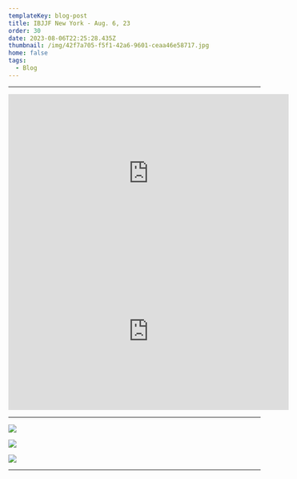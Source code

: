 ```yaml
---
templateKey: blog-post
title: IBJJF New York - Aug. 6, 23
order: 30
date: 2023-08-06T22:25:28.435Z
thumbnail: /img/42f7a705-f5f1-42a6-9601-ceaa46e58717.jpg
home: false
tags:
  - Blog
---
```

- - -

<iframe width="560" height="315" src="https://www.youtube.com/embed/a8pw2o0zDe0?si=g1M2FPDPCWo8nTQC" title="YouTube video player" frameborder="0" allow="accelerometer; autoplay; clipboard-write; encrypted-media; gyroscope; picture-in-picture; web-share" allowfullscreen></iframe>

<iframe width="560" height="315" src="https://www.youtube.com/embed/I_UvHf06uz0?si=d4bXzKa_BEBs2XbL" title="YouTube video player" frameborder="0" allow="accelerometer; autoplay; clipboard-write; encrypted-media; gyroscope; picture-in-picture; web-share" allowfullscreen></iframe>

- - -

![](/img/42f7a705-f5f1-42a6-9601-ceaa46e58717.jpg)

![](/img/whatsapp-image-2023-08-08-at-4.20.07-pm-1-.jpeg)

![](/img/whatsapp-image-2023-08-08-at-4.20.07-pm-2-.jpeg)

- - -